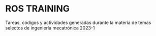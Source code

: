 # ROS TRAINING
Tareas, códigos y actividades generadas durante la materia de temas selectos de ingeniería mecatrónica 2023-1
